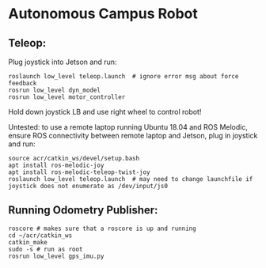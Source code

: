 # Autonomous Campus Robot
## Teleop:
Plug joystick into Jetson and run:
```
roslaunch low_level teleop.launch  # ignore error msg about force feedback
rosrun low_level dyn_model
rosrun low_level motor_controller
```
Hold down joystick LB and use right wheel to control robot!

Untested: to use a remote laptop running Ubuntu 18.04 and ROS Melodic, ensure ROS connectivity between remote laptop and Jetson, plug in joystick and run:
```
source acr/catkin_ws/devel/setup.bash
apt install ros-melodic-joy
apt install ros-melodic-teleop-twist-joy
roslaunch low_level teleop.launch  # may need to change launchfile if joystick does not enumerate as /dev/input/js0
```
## Running Odometry Publisher:
```
roscore # makes sure that a roscore is up and running
cd ~/acr/catkin_ws
catkin_make
sudo -s # run as root
rosrun low_level gps_imu.py
```
